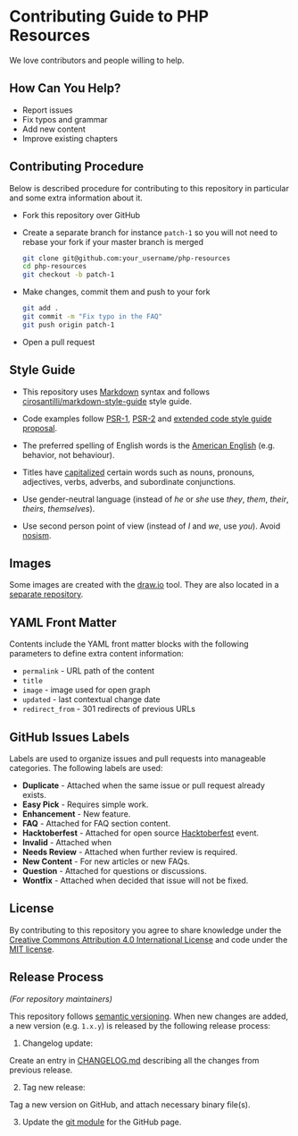 # Contributing Guide to PHP Resources

We love contributors and people willing to help.

## How Can You Help?

* Report issues
* Fix typos and grammar
* Add new content
* Improve existing chapters

## Contributing Procedure

Below is described procedure for contributing to this repository in particular
and some extra information about it.

* Fork this repository over GitHub
* Create a separate branch for instance `patch-1` so you will not need to rebase
  your fork if your master branch is merged

  ```bash
  git clone git@github.com:your_username/php-resources
  cd php-resources
  git checkout -b patch-1
  ```
* Make changes, commit them and push to your fork

  ```bash
  git add .
  git commit -m "Fix typo in the FAQ"
  git push origin patch-1
  ```
* Open a pull request

## Style Guide

* This repository uses [Markdown](https://daringfireball.net/projects/markdown/)
  syntax and follows
  [cirosantilli/markdown-style-guide](http://www.cirosantilli.com/markdown-style-guide/)
  style guide.

* Code examples follow [PSR-1](http://www.php-fig.org/psr/psr-2/),
  [PSR-2](http://www.php-fig.org/psr/psr-2/) and
  [extended code style guide proposal](https://github.com/php-fig/fig-standards/blob/master/proposed/extended-coding-style-guide.md).

* The preferred spelling of English words is the [American
  English](https://en.wikipedia.org/wiki/American_English) (e.g. behavior, not
  behaviour).

* Titles have [capitalized](https://en.wikipedia.org/wiki/Letter_case#Headings_and_publication_titles)
  certain words such as nouns, pronouns, adjectives, verbs, adverbs, and subordinate
  conjunctions.

* Use gender-neutral language (instead of *he* or *she* use *they*, *them*,
  *their*, *theirs*, *themselves*).

* Use second person point of view (instead of *I* and *we*, use *you*). Avoid
  [nosism](https://en.wikipedia.org/wiki/Nosism).

## Images

Some images are created with the [draw.io][draw.io] tool. They are also located
in a [separate repository](https://github.com/wwphp-fb/php-resources-assets).

## YAML Front Matter

Contents include the YAML front matter blocks with the following parameters to
define extra content information:

* `permalink` - URL path of the content
* `title`
* `image` - image used for open graph
* `updated` - last contextual change date
* `redirect_from` - 301 redirects of previous URLs

## GitHub Issues Labels

Labels are used to organize issues and pull requests into manageable categories.
The following labels are used:

* **Duplicate** - Attached when the same issue or pull request already exists.
* **Easy Pick** - Requires simple work.
* **Enhancement** - New feature.
* **FAQ** - Attached for FAQ section content.
* **Hacktoberfest** - Attached for open source [Hacktoberfest] event.
* **Invalid** - Attached when
* **Needs Review** - Attached when further review is required.
* **New Content** - For new articles or new FAQs.
* **Question** - Attached for questions or discussions.
* **Wontfix** - Attached when decided that issue will not be fixed.

## License

By contributing to this repository you agree to share knowledge under the
[Creative Commons Attribution 4.0 International License][license] and code under
the [MIT license][license].

## Release Process

*(For repository maintainers)*

This repository follows [semantic versioning](http://semver.org). When new changes
are added, a new version (e.g. `1.x.y`) is released by the following release
process:

1. Changelog update:

  Create an entry in [CHANGELOG.md](CHANGELOG.md) describing all the changes from
  previous release.

2. Tag new release:

  Tag a new version on GitHub, and attach necessary binary file(s).

3. Update the [git module](https://github.com/wwphp-fb/wwphp-fb.github.io) for
  the GitHub page.


[draw.io]: https://www.draw.io
[license]: https://github.com/wwphp-fb/php-resources/blob/master/LICENSE
[Hacktoberfest]: https://hacktoberfest.digitalocean.com/
